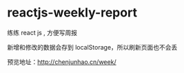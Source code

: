 # reactjs-weekly-report
练练 react js , 方便写周报


新增和修改的数据会存到 localStorage，所以刷新页面也不会丢

预览地址：http://chenjunhao.cn/week/
